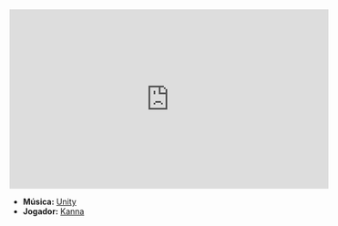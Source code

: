 <iframe width="560" height="315" src="https://www.youtube.com/embed/uopMFSZAP_g?si=5jwTlsWuxn5SpK6g" title="YouTube video player" frameborder="0" allow="accelerometer; autoplay; clipboard-write; encrypted-media; gyroscope; picture-in-picture; web-share" referrerpolicy="strict-origin-when-cross-origin" allowfullscreen></iframe>

- **Música:** [Unity](../Músicas/Unity.md)
- **Jogador:** [Kanna](content/Jogadores/Kanna.md)